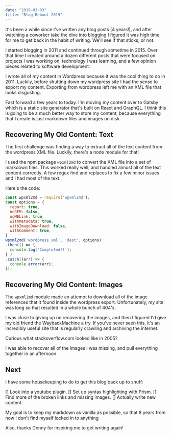 ```yaml
---
date: "2019-03-03"
title: "Blog Reboot 2019"
---
```


It's been a while since I've written any blog posts (4 years!), and after watching a coworker take the dive into blogging I figured it was high time for me to get back in the habit of writing.  We'll see if that sticks, or not.

I started blogging in 2011 and continued through sometime in 2015.  Over that time I created around a dozen different posts that were focused on projects I was working on, technology I was learning, and a few opinion pieces related to software development.

I wrote all of my content in Wordpress because it was the cool thing to do in 2011.  Luckily, before shutting down my wordpress site I had the sense to export my content.  Exporting from wordpress left me with an XML file that looks disgusting.

Fast forward a few years to today.  I'm moving my content over to Gatsby which is a static site generator that's built on React and GraphQL.  I think this is going to be a much better way to store my content, because everything that I create is just markdown files and images on disk.

## Recovering My Old Content: Text

The first challenge was finding a way to extract all of the text content from the wordpress XML file.  Luckily, there's a node module for that!

I used the npm package `wpxml2md` to convert the XML file into a set of markdown files.  This worked really well, and handled almost all of the text content correctly.  A few regex find and replaces to fix a few minor issues and I had most of the text.

Here's the code:

```js
const wpxml2md = require('wpxml2md');
const options = {
  report: true,
  noGFM: false,
  noMELink: true,
  withMetadata: true,
  withImageDownload: false,
  withComment: true,
}
wpxml2md('wordpress.xml', 'dest', options)
.then(() => {
  console.log('Completed!!');
} )
.catch((err) => {
  console.error(err);
});
```

## Recovering My Old Content: Images

The `wpxml2md` module made an attempt to download all of the image references that it found inside the wordpress export.  Unfortunately, my site was long so that resulted in a whole bunch of 404's.

I was close to giving up on recovering the images, and then I figured I'd give my old friend the WaybackMachine a try.  If you've never seen this, it's an incredibly useful site that is regularly crawling and archiving the internet.

Curious what stackoverflow.com looked like in 2005?

I was able to recover all of the images I was missing, and pull everything together in an afternoon.

## Next

I have some housekeeping to do to get this blog back up to snuff:

[] Look into a youtube plugin.
[] Set up syntax highlighting with Prism.
[] Find more of the broken links and missing images.
[] Actually write new content.

My goal is to keep my markdown as vanilla as possible, so that 8 years from now I don't find myself locked in to anything

Also, thanks Donny for inspiring me to get writing again!
